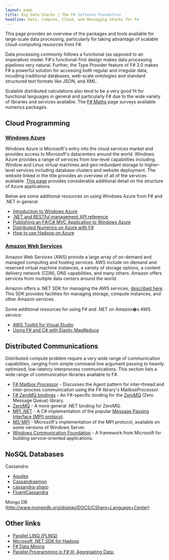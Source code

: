 ```yaml
---
layout: page
title: Big Data Stacks | The F# Software Foundation
headline: Data, Compute, Cloud, and Messaging Stacks for F#
---
```


This page provides an overview of the packages and tools available for large-scale data processing,
particularly for taking advantage of scalable cloud-computing resources from F#.

Data processing commonly follows a functional (as opposed to an imperative) model. 
F#'s functional-first design makes data processing pipelines very natural. Further, the Type Provider feature of 
F# 3.0 makes F# a powerful solution for accessing both regular and irregular data, incudling traditional databases,
web-scale ontologies and standard structured text formats like JSON, and XML.

Scalable distributed calculations also tend to be a very good fit for functional languages in 
general and particularly F# due to the wide variety of libraries and services available. The 
[F# Maths](../math/index.html) page surveys available numerics packages. 

## Cloud Programming

### [Windows Azure](http://www.windowsazure.com/en-us/home/features/overview/)

Windows Azure is Microsoft's entry into the cloud services market and provides access to 
Microsoft's datacenters around the world. Windows Azure provides a range of services from 
low-level capabilities including Window and Linux virtual machines and geo-redundant storage 
to higher-level services including database clusters and website deployment. The website 
linked in the title provides an overview of all of the services available. 
[This page](http://www.windowsazure.com/en-us/develop/net/fundamentals/compute/) provides 
considerable additional detail on the structure of Azure applications.

Below are some additional resources on using Windows Azure from F# and .NET in general:
 * [Introduction to Windows Azure](http://www.windowsazure.com/en-us/develop/net/fundamentals/intro-to-windows-azure/)
 * [.NET and RESTful management API reference](http://msdn.microsoft.com/en-us/library/windowsazure/ff800682.aspx)
 * [Publishing an F#/C# MVC Application to Windows Azure](http://msdn.microsoft.com/en-us/library/vstudio/jj865569.aspx) 
 * [Distributed Numerics on Azure with F#](http://blogs.msdn.com/b/cloudnumerics/archive/2012/01/16/cloud-numerics-example-distributed-numerics-on-azure-with-f.aspx)
 * [How to use Hadoop on Azure](http://www.windowsazure.com/en-us/develop/net/how-to-guides/hadoop/)


### [Amazon Web Services](http://aws.amazon.com)
Amazon Web Services (AWS) provide a large array of on-demand and managed computing and 
hosting services. AWS include on-demand and reserved virtual machine instances, 
a variety of storage options, a content delivery network (CDN), DNS capabilities, and many others. 
Amazon offers services from multiple data centers around the world.

Amazon offers a .NET SDK for managing the AWS services, 
[described here](http://aws.amazon.com/sdkfornet/). This SDK provides facilities for managing 
storage, compute instances, and other Amazon services.

Some additional resources for using F# and .NET on Amazon�s AWS service:
 * [AWS Toolkit for Visual Studio](http://aws.amazon.com/visualstudio/)
 * [Using F# and C# with Elastic MapReduce](http://atbrox.com/2011/02/07/an-example-of-using-f-and-c-netmono-with-amazons-elastic-mapreduce-hadoop/)

## Distributed Communications

Distributed compute problem require a very wide range of communication capabilities, ranging
from simple command line argument passing to heavily optimized, low-latency interprocess
communications. This section lists a wide range of communication libraries available to F#.

 * [F# Mailbox Processor](http://blogs.msdn.com/b/dsyme/archive/2010/02/15/async-and-parallel-design-patterns-in-f-part-3-agents.aspx) - Discusses the Agent pattern for inter-thread and inter-process communication using the F# library's MailboxProcessor. 
 * [F# ZeroMQ bindings](https://github.com/pblasucci/fs-zmq) - An F#-specific binding for the [ZeroMQ](http://www.zeromq.org) (Zero Message Queue) library.
 * [ZeroMQ](http://www.zeromq.org/bindings:clr) - A more general .NET binding for ZeroMQ.
 * [MPI .NET](http://osl.iu.edu/research/mpi.net/) - A C# implementation of the popular [Message Passing Interface (MPI) protocol](http://en.wikipedia.org/wiki/Message_Passing_Interface).  
 * [MS-MPI](http://msdn.microsoft.com/en-us/library/bb524831.aspx) - Microsoft's implementation of the MPI protocol, available on some versions of Windows Server.
 * [Windows Communication Foundation](http://msdn.microsoft.com/en-us/library/dd456779.aspx) - A framework from Microsoft for building service-oriented applications.


## NoSQL Databases

Cassandra:
 * [Aquiles](http://aquiles.codeplex.com/)
 * [Cassandraemon](http://cassandraemon.codeplex.com/)
 * [cassandra-sharp](http://code.google.com/p/cassandra-sharp/)
 * [FluentCassandra](https://github.com/managedfusion/fluentcassandra)

Mongo DB (http://www.mongodb.org/display/DOCS/CSharp+Language+Center)


## Other links

 * [Parallel LINQ (PLINQ)](http://msdn.microsoft.com/en-us/library/dd460688.aspx)
 * [Microsoft .NET SDK for Hadoop](http://hadoopsdk.codeplex.com/)
 * [F# Data Mining](http://fdatamining.blogspot.com/2010/05/why-f-is-language-for-data-mining.html)
 * [Parallel Programming in F# III: Aggregating Data:](http://tomasp.net/blog/fsharp-parallel-aggregate.aspx)
